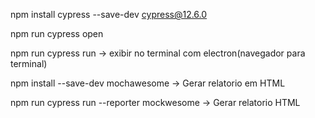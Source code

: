 npm install cypress --save-dev cypress@12.6.0

npm run cypress open

npm run cypress run -> exibir no terminal com electron(navegador para terminal)

npm install --save-dev mochawesome  -> Gerar relatorio em HTML

npm run cypress run --reporter mockwesome -> Gerar relatorio HTML


